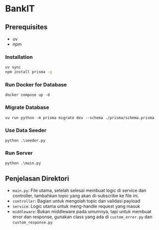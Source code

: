 # BankIT

## Prerequisites

- uv
- npm

### Installation

```bash
uv sync
npm install prisma -g
```

### Run Docker for Database
```
docker compose up -d
```

### Migrate Database
```
uv run python -m prisma migrate dev --schema ./prisma/schema.prisma
```

### Use Data Seeder
```
python .\seeder.py
```

### Run Server
```
python .\main.py
```

## Penjelasan Direktori

- `main.py`: File utama, setelah selesai membuat logic di service dan controller, tambahkan topic yang akan di-subscribe ke file ini.
- `controller`: Bagian untuk mengolah topic dan validasi payload
- `service`: Logic utama untuk meng-handle request yang masuk
- `middleware`: Bukan middleware pada umumnya, tapi untuk membuat error dan response, gunakan class yang ada di `custom_error.py` dan `custom_response.py`